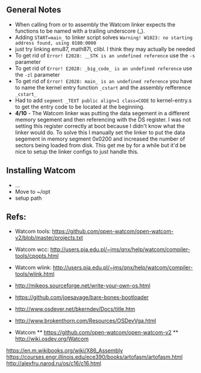 ## General Notes
* When calling from or to assembly the Watcom linker expects the functions to
be named with a trailing underscore (_).
* Adding `START=main_` to linker script solves
`Warning! W1023: no starting address found, using 0100:0000`
* just try linking emu87, math87l, clibl. I think they may actually be needed
* To get rid of `Error! E2028: __STK is an undefined reference` use the `-s`
parameter
* To get rid of `Error! E2028: _big_code_ is an undefined reference` use the
`-zl` parameter
* To get rid of `Error! E2028: main_ is an undefined reference` you have to name
the kernel entry function `_cstart` and the assembly refference `_cstart_`
* Had to add `segment _TEXT public align=1 class=CODE` to kernel-entry.s to get
the entry code to be located at the beginning.
* **4/10** - The Watcom linker was putting the data segement in a different
memory segement and then referencing with the DS register. I was not setting
this register correctly at boot because I didn't know what the linker would do.
To solve this I manually set the linker to put the data segement in memory
segment 0x0200 and increased the number of sectors being loaded from disk. This
get me by for a while but it'd be nice to setup the linker configs to just
handle this.

## Installing Watcom
* ...
* Move to ~/opt
* setup path

## Refs:
* Watcom tools: https://github.com/open-watcom/open-watcom-v2/blob/master/projects.txt
* Watcom wcc: http://users.pja.edu.pl/~jms/qnx/help/watcom/compiler-tools/cpopts.html
* Watcom wlink: http://users.pja.edu.pl/~jms/qnx/help/watcom/compiler-tools/wlink.html

* http://mikeos.sourceforge.net/write-your-own-os.html
* https://github.com/joesavage/bare-bones-bootloader
* http://www.osdever.net/bkerndev/Docs/title.htm
* http://www.brokenthorn.com/Resources/OSDevVga.html

* Watcom
** https://github.com/open-watcom/open-watcom-v2
** http://wiki.osdev.org/Watcom



https://en.m.wikibooks.org/wiki/X86_Assembly
https://courses.engr.illinois.edu/ece390/books/artofasm/artofasm.html
http://alexfru.narod.ru/os/c16/c16.html